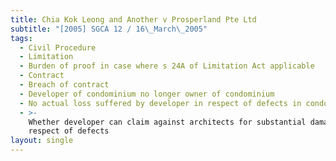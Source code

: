 ```yaml
---
title: Chia Kok Leong and Another v Prosperland Pte Ltd
subtitle: "[2005] SGCA 12 / 16\_March\_2005"
tags:
  - Civil Procedure
  - Limitation
  - Burden of proof in case where s 24A of Limitation Act applicable
  - Contract
  - Breach of contract
  - Developer of condominium no longer owner of condominium
  - No actual loss suffered by developer in respect of defects in condominium
  - >-
    Whether developer can claim against architects for substantial damages in
    respect of defects
layout: single
---
```


